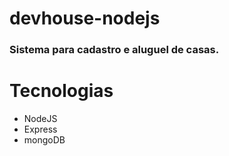# devhouse-nodejs
### Sistema para cadastro e aluguel de casas.

# Tecnologias
- NodeJS
- Express
- mongoDB
